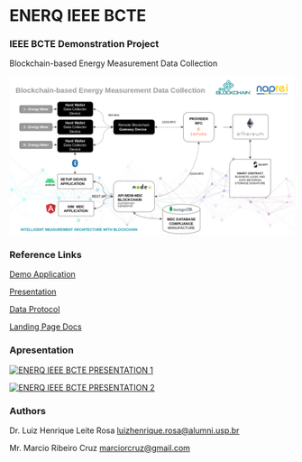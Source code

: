 # ENERQ IEEE BCTE


### IEEE BCTE Demonstration Project

Blockchain-based Energy Measurement Data Collection

![Project MAP](img/imageieee.png)

### Reference Links
[Demo Application](http://www.naprei.prp.usp.br:3000)

[Presentation](docs/PRESENTATION.pdf)

[Data Protocol](docs/PROTOCOL.pdf)

[Landing Page Docs](https://app-enerq-ieee-btce.vercel.app/)


### Apresentation

[![ENERQ IEEE BCTE PRESENTATION 1 ](http://img.youtube.com/vi/SM1NCL2qPVQ/0.jpg)](http://www.youtube.com/watch?v=SM1NCL2qPVQ "ENERQ IEEE BTCE")


[![ENERQ IEEE BCTE PRESENTATION 2 ](http://img.youtube.com/vi/Ff1JiTnRdbI/0.jpg)](http://www.youtube.com/watch?v=Ff1JiTnRdbI "ENERQ IEEE BTCE")


### Authors

Dr. Luiz Henrique Leite Rosa
luizhenrique.rosa@alumni.usp.br

Mr. Marcio Ribeiro Cruz
marciorcruz@gmail.com


